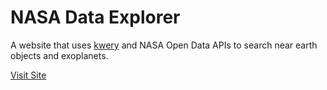 # NASA Data Explorer

A website that uses [kwery](https://github.com/purabshah8/kwery) and NASA Open Data APIs to search near earth objects and exoplanets.

[Visit Site](https://purab-shah.com/NASA-data-explorer/)

